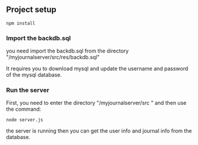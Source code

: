 ## Project setup

```
npm install
```

### Import the backdb.sql

you need import the backdb.sql from the directory "/myjournalserver/src/res/backdb.sql"

It requires you to download mysql and update the username and password of the mysql database.

### Run the server

First, you need to enter the directory "/myjournalserver/src " and then use the command:

```
node server.js
```

the server is running then you can get the user info and journal info from the database.
